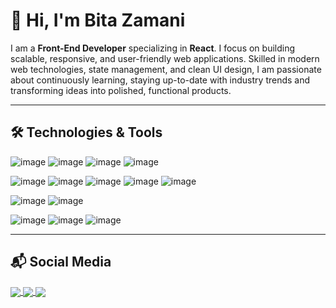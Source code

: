 # 👋 Hi, I'm Bita Zamani

I am a **Front-End Developer** specializing in **React**. I focus on building scalable, responsive, and user-friendly web applications. Skilled in modern web technologies, state management, and clean UI design, I am passionate about continuously learning, staying up-to-date with industry trends and transforming ideas into polished, functional products.

---

## 🛠️ Technologies & Tools

![image](https://img.shields.io/badge/HTML5-E34F26?style=for-the-badge&logo=html5&logoColor=white)
![image](https://img.shields.io/badge/CSS3-1572B6?style=for-the-badge&logo=css3&logoColor=white)
![image](https://img.shields.io/badge/JavaScript-F7DF1E?style=for-the-badge&logo=javascript&logoColor=black)
![image](https://img.shields.io/badge/TypeScript-3178C6?style=for-the-badge&logo=typescript&logoColor=white)

![image](https://img.shields.io/badge/React-61DAFB?style=for-the-badge&logo=react&logoColor=black)
![image](https://img.shields.io/badge/Next.js-000000?style=for-the-badge&logo=next.js&logoColor=white)
![image](https://img.shields.io/badge/Tailwind_CSS-06B6D4?style=for-the-badge&logo=tailwind-css&logoColor=white)
![image](https://img.shields.io/badge/shadcn_ui-000000?style=for-the-badge&logo=shadcnui&logoColor=white)
![image](https://img.shields.io/badge/Redux_Toolkit-764ABC?style=for-the-badge&logo=redux&logoColor=white)


![image](https://img.shields.io/badge/Supabase-3ECF8E?style=for-the-badge&logo=supabase&logoColor=white)
![image](https://img.shields.io/badge/MySQL-005C84?style=for-the-badge&logo=mysql&logoColor=white)

![image](https://img.shields.io/badge/Git-F05032?style=for-the-badge&logo=git&logoColor=white)
![image](https://img.shields.io/badge/npm-CB3837?style=for-the-badge&logo=npm&logoColor=white)
![image](https://img.shields.io/badge/Vite-646CFF?style=for-the-badge&logo=vite&logoColor=white)

---

## 📬 Social Media

<a href="mailto:bita.zamany@gmail.com" target="blank">
  <img align="center" src="https://img.shields.io/badge/Gmail-D14836?style=for-the-badge&logo=gmail&logoColor=white"/>
</a>
<a href="https://www.linkedin.com/in/bita-zamani/" target="blank">
  <img align="center" src="https://img.shields.io/badge/LinkedIn-0077B5?style=for-the-badge&logo=linkedin&logoColor=white"/>
</a>
<a href="https://x.com/bitazamaani" target="blank">
  <img align="center" src="https://img.shields.io/badge/X-000000?style=for-the-badge&logo=x&logoColor=white"/>
</a>


